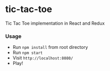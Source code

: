 # tic-tac-toe
Tic Tac Toe implementation in React and Redux

### Usage
- Run `npm install` from root directory
- Run `npm start`
- Visit `http://localhost:8080/`
- Play!
